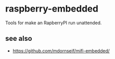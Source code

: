 # raspberry-embedded
Tools for make an RapberryPI run unattended.

## see also

* https://github.com/mdornseif/mifi-embedded/
